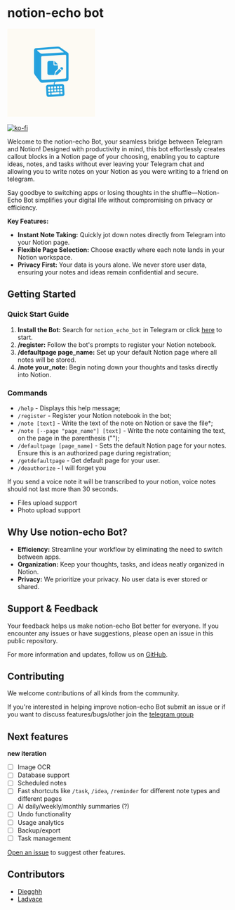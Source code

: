 # notion-echo bot

<img src="./notion-echo-logo.png" style="width:200;height:200px;">

[![ko-fi](https://ko-fi.com/img/githubbutton_sm.svg)](https://ko-fi.com/J3J01GT7A1)

Welcome to the notion-echo Bot, your seamless bridge between Telegram and Notion! Designed with productivity in mind, this bot effortlessly creates callout blocks in a Notion page of your choosing, enabling you to capture ideas, notes, and tasks without ever leaving your Telegram chat and allowing you to write notes on your Notion as you were writing to a friend on telegram.

Say goodbye to switching apps or losing thoughts in the shuffle—Notion-Echo Bot simplifies your digital life without compromising on privacy or efficiency.

**Key Features:**

- **Instant Note Taking:** Quickly jot down notes directly from Telegram into your Notion page.
- **Flexible Page Selection:** Choose exactly where each note lands in your Notion workspace.
- **Privacy First:** Your data is yours alone. We never store user data, ensuring your notes and ideas remain confidential and secure.

## Getting Started

### Quick Start Guide

1. **Install the Bot:** Search for `notion_echo_bot` in Telegram or click [here](https://t.me/notion_echo_bot) to start.
2. **/register:** Follow the bot's prompts to register your Notion notebook.
3. **/defaultpage page_name:** Set up your default Notion page where all notes will be stored.
4. **/note your_note:** Begin noting down your thoughts and tasks directly into Notion.

### Commands

- `/help` - Displays this help message;
- `/register` - Register your Notion notebook in the bot;
- `/note [text]` - Write the text of the note on Notion or save the file\*;
- `/note [--page "page_name"] [text]` - Write the note containing the text, on the page in the parenthesis ("");
- `/defaultpage [page_name]` - Sets the default Notion page for your notes. Ensure this is an authorized page during registration;
- `/getdefaultpage` - Get default page for your user.
- `/deauthorize` - I will forget you

If you send a voice note it will be transcribed to your notion, voice notes should not last more than 30 seconds.

- Files upload support
- Photo upload support

## Why Use notion-echo Bot?

- **Efficiency:** Streamline your workflow by eliminating the need to switch between apps.
- **Organization:** Keep your thoughts, tasks, and ideas neatly organized in Notion.
- **Privacy:** We prioritize your privacy. No user data is ever stored or shared.

## Support & Feedback

Your feedback helps us make notion-echo Bot better for everyone. If you encounter any issues or have suggestions, please open an issue in this public repository.

For more information and updates, follow us on [GitHub](https://github.com/fulviodenza/notion-echo).

## Contributing

We welcome contributions of all kinds from the community.

If you're interested in helping improve notion-echo Bot submit an issue or if you want to discuss features/bugs/other join the [telegram group](https://t.me/+BOWbMpNPh6IzNTY0)

## Next features

**new iteration**

- [ ] Image OCR
- [ ] Database support
- [ ] Scheduled notes
- [ ] Fast shortcuts like `/task`, `/idea`, `/reminder` for different note types and different pages
- [ ] AI daily/weekly/monthly summaries (?)
- [ ] Undo functionality
- [ ] Usage analytics
- [ ] Backup/export
- [ ] Task management

[Open an issue](https://github.com/fulviodenza/notion-echo/issues/new) to suggest other features.

## Contributors

- [Diegghh](https://github.com/Diegghh)
- [Ladvace](https://github.com/Ladvace)
